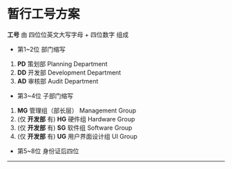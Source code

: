 # 暂行工号方案

**工号** 由 四位位英文大写字母 + 四位数字 组成

- 第1~2位 部门缩写

1. **PD** 策划部 Planning Department
2. **DD** 开发部 Development Department
3. **AD** 审核部 Audit Department

- 第3~4位 子部门缩写

1. **MG** 管理组（部长层） Management Group
2. (仅 **开发部** 有) **HG** 硬件组 Hardware Group
3. (仅 **开发部** 有) **SG** 软件组 Software Group
4. (仅 **开发部** 有) **UG** 用户界面设计组 UI Group

- 第5~8位 身份证后四位

---
